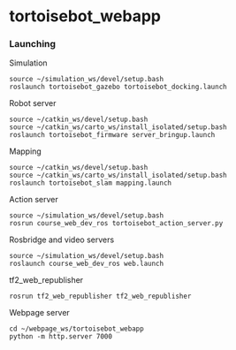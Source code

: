 # tortoisebot_webapp

### Launching

Simulation
```
source ~/simulation_ws/devel/setup.bash
roslaunch tortoisebot_gazebo tortoisebot_docking.launch
```

Robot server
```
source ~/catkin_ws/devel/setup.bash
source ~/catkin_ws/carto_ws/install_isolated/setup.bash
roslaunch tortoisebot_firmware server_bringup.launch
```

Mapping
```
source ~/catkin_ws/devel/setup.bash
source ~/catkin_ws/carto_ws/install_isolated/setup.bash
roslaunch tortoisebot_slam mapping.launch
```

Action server
```
source ~/simulation_ws/devel/setup.bash
rosrun course_web_dev_ros tortoisebot_action_server.py
```

Rosbridge and video servers
```
source ~/simulation_ws/devel/setup.bash
roslaunch course_web_dev_ros web.launch
```

tf2_web_republisher
```
rosrun tf2_web_republisher tf2_web_republisher
```

Webpage server
```
cd ~/webpage_ws/tortoisebot_webapp
python -m http.server 7000
```
